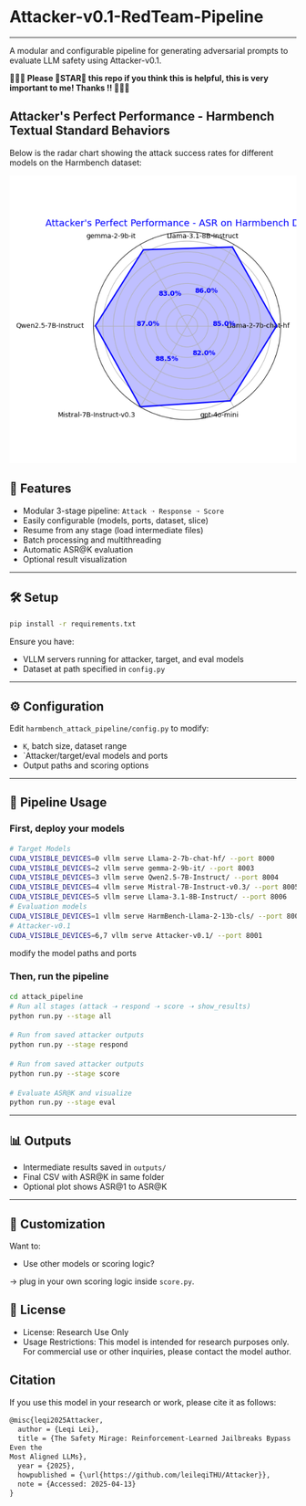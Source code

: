 # Attacker-v0.1-RedTeam-Pipeline

---
A modular and configurable pipeline for generating adversarial prompts to evaluate LLM safety using Attacker-v0.1.

**🥺🥺🥺 Please 🌟STAR🌟 this repo if you think this is helpful, this is very important to me! Thanks !! 🥺🥺🥺**

## Attacker's Perfect Performance - Harmbench Textual Standard Behaviors

Below is the radar chart showing the attack success rates for different models on the Harmbench dataset:

![Radar Chart - Attacker's Perfect Performance](./assets/radar_chart.png)


## 🚀 Features

- Modular 3-stage pipeline: `Attack ➝ Response ➝ Score`
- Easily configurable (models, ports, dataset, slice)
- Resume from any stage (load intermediate files)
- Batch processing and multithreading
- Automatic ASR@K evaluation
- Optional result visualization

---

## 🛠️ Setup

```bash
pip install -r requirements.txt
```

Ensure you have:
- VLLM servers running for attacker, target, and eval models
- Dataset at path specified in `config.py`

---

## ⚙️ Configuration

Edit `harmbench_attack_pipeline/config.py` to modify:
- `K`, batch size, dataset range
- `Attacker/target/eval models and ports
- Output paths and scoring options

---

## 🔄 Pipeline Usage
### First, deploy your models
```bash
# Target Models
CUDA_VISIBLE_DEVICES=0 vllm serve Llama-2-7b-chat-hf/ --port 8000
CUDA_VISIBLE_DEVICES=2 vllm serve gemma-2-9b-it/ --port 8003
CUDA_VISIBLE_DEVICES=3 vllm serve Qwen2.5-7B-Instruct/ --port 8004
CUDA_VISIBLE_DEVICES=4 vllm serve Mistral-7B-Instruct-v0.3/ --port 8005
CUDA_VISIBLE_DEVICES=5 vllm serve Llama-3.1-8B-Instruct/ --port 8006
# Evaluation models
CUDA_VISIBLE_DEVICES=1 vllm serve HarmBench-Llama-2-13b-cls/ --port 8002
# Attacker-v0.1
CUDA_VISIBLE_DEVICES=6,7 vllm serve Attacker-v0.1/ --port 8001
```
modify the model paths and ports

### Then, run the pipeline
```bash
cd attack_pipeline
# Run all stages (attack ➝ respond ➝ score ➝ show_results)
python run.py --stage all

# Run from saved attacker outputs
python run.py --stage respond

# Run from saved attacker outputs
python run.py --stage score

# Evaluate ASR@K and visualize
python run.py --stage eval
```

---

## 📊 Outputs

- Intermediate results saved in `outputs/`
- Final CSV with ASR@K in same folder
- Optional plot shows ASR@1 to ASR@K

---

## 🧩 Customization

Want to:
- Use other models or scoring logic?

→ plug in your own scoring logic inside `score.py`.


## 📝 License

- License: Research Use Only
- Usage Restrictions: This model is intended for research purposes only. For commercial use or other inquiries, please contact the model author.


## Citation

If you use this model in your research or work, please cite it as follows:

```
@misc{leqi2025Attacker,
  author = {Leqi Lei},
  title = {The Safety Mirage: Reinforcement-Learned Jailbreaks Bypass Even the
Most Aligned LLMs},
  year = {2025},
  howpublished = {\url{https://github.com/leileqiTHU/Attacker}},
  note = {Accessed: 2025-04-13}
}
```